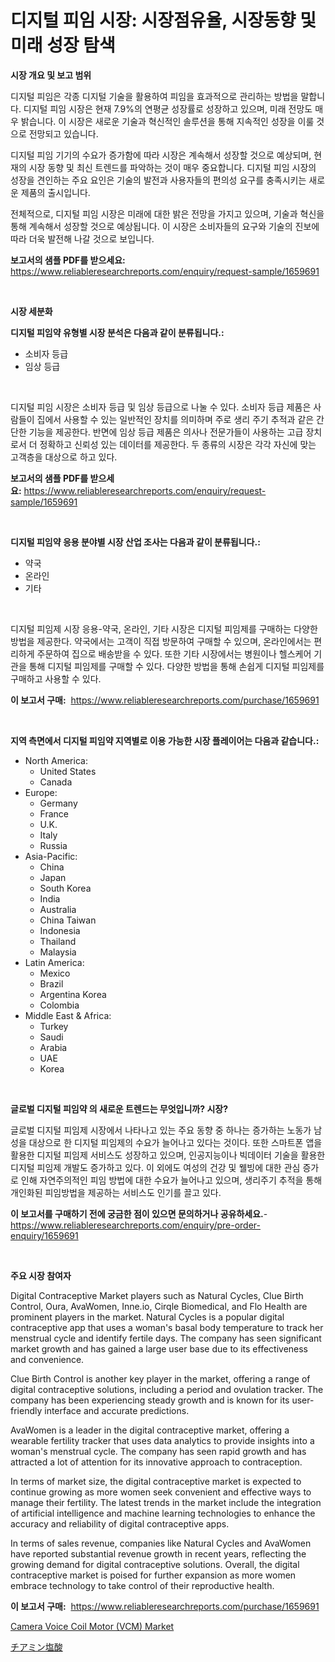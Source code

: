 <p><h1>디지털 피임 시장: 시장점유율, 시장동향 및 미래 성장 탐색</h1></p><p><strong>시장 개요 및 보고 범위</strong></p>
<p><p>디지털 피임은 각종 디지털 기술을 활용하여 피임을 효과적으로 관리하는 방법을 말합니다. 디지털 피임 시장은 현재 7.9%의 연평균 성장률로 성장하고 있으며, 미래 전망도 매우 밝습니다. 이 시장은 새로운 기술과 혁신적인 솔루션을 통해 지속적인 성장을 이룰 것으로 전망되고 있습니다.</p><p>디지털 피임 기기의 수요가 증가함에 따라 시장은 계속해서 성장할 것으로 예상되며, 현재의 시장 동향 및 최신 트렌드를 파악하는 것이 매우 중요합니다. 디지털 피임 시장의 성장을 견인하는 주요 요인은 기술의 발전과 사용자들의 편의성 요구를 충족시키는 새로운 제품의 출시입니다.</p><p>전체적으로, 디지털 피임 시장은 미래에 대한 밝은 전망을 가지고 있으며, 기술과 혁신을 통해 계속해서 성장할 것으로 예상됩니다. 이 시장은 소비자들의 요구와 기술의 진보에 따라 더욱 발전해 나갈 것으로 보입니다.</p></p>
<p><strong>보고서의 샘플 PDF를 받으세요:</strong> <a href="https://www.reliableresearchreports.com/enquiry/request-sample/1659691">https://www.reliableresearchreports.com/enquiry/request-sample/1659691</a></p>
<p>&nbsp;</p>
<p><strong>시장 세분화</strong></p>
<p><strong>디지털 피임약 유형별 시장 분석은 다음과 같이 분류됩니다.:</strong></p>
<p><ul><li>소비자 등급</li><li>임상 등급</li></ul></p>
<p>&nbsp;</p>
<p><p>디지털 피임 시장은 소비자 등급 및 임상 등급으로 나눌 수 있다. 소비자 등급 제품은 사람들이 집에서 사용할 수 있는 일반적인 장치를 의미하며 주로 생리 주기 추적과 같은 간단한 기능을 제공한다. 반면에 임상 등급 제품은 의사나 전문가들이 사용하는 고급 장치로서 더 정확하고 신뢰성 있는 데이터를 제공한다. 두 종류의 시장은 각각 자신에 맞는 고객층을 대상으로 하고 있다.</p></p>
<p><strong>보고서의 샘플 PDF를 받으세요:</strong>&nbsp;<a href="https://www.reliableresearchreports.com/enquiry/request-sample/1659691">https://www.reliableresearchreports.com/enquiry/request-sample/1659691</a></p>
<p>&nbsp;</p>
<p><strong> 디지털 피임약 응용 분야별 시장 산업 조사는 다음과 같이 분류됩니다.:</strong></p>
<p><ul><li>약국</li><li>온라인</li><li>기타</li></ul></p>
<p>&nbsp;</p>
<p><p>디지털 피임제 시장 응용-약국, 온라인, 기타 시장은 디지털 피임제를 구매하는 다양한 방법을 제공한다. 약국에서는 고객이 직접 방문하여 구매할 수 있으며, 온라인에서는 편리하게 주문하여 집으로 배송받을 수 있다. 또한 기타 시장에서는 병원이나 헬스케어 기관을 통해 디지털 피임제를 구매할 수 있다. 다양한 방법을 통해 손쉽게 디지털 피임제를 구매하고 사용할 수 있다.</p></p>
<p><strong>이 보고서 구매:</strong>&nbsp; <a href="https://www.reliableresearchreports.com/purchase/1659691">https://www.reliableresearchreports.com/purchase/1659691</a></p>
<p>&nbsp;</p>
<p><strong>지역 측면에서 디지털 피임약 지역별로 이용 가능한 시장 플레이어는 다음과 같습니다.:</strong></p>
<p><ul>
    <li>
        North America:
        <ul>
            <li>United States</li>
            <li>Canada</li>
        </ul>
    </li>
    <li>
        Europe:
        <ul>
            <li>Germany</li>
            <li>France</li>
            <li>U.K.</li>
            <li>Italy</li>
            <li>Russia</li>
        </ul>
    </li>
    <li>
        Asia-Pacific:
        <ul>
            <li>China</li>
            <li>Japan</li>
            <li>South Korea</li>
            <li>India</li>
            <li>Australia</li>
            <li>China Taiwan</li>
            <li>Indonesia</li>
            <li>Thailand</li>
            <li>Malaysia</li>
        </ul>
    </li>
    <li>
        Latin America:
        <ul>
            <li>Mexico</li>
            <li>Brazil</li>
            <li>Argentina Korea</li>
            <li>Colombia</li>
        </ul>
    </li>
    <li>
        Middle East & Africa:
        <ul>
            <li>Turkey</li>
            <li>Saudi</li>
            <li>Arabia</li>
            <li>UAE</li>
            <li>Korea</li>
        </ul>
    </li>
    </ul></p>
<p>&nbsp;</p>
<p><strong>글로벌 디지털 피임약 의 새로운 트렌드는 무엇입니까? 시장?</strong></p>
<p><p>글로벌 디지털 피임제 시장에서 나타나고 있는 주요 동향 중 하나는 증가하는 노동가 남성을 대상으로 한 디지털 피임제의 수요가 늘어나고 있다는 것이다. 또한 스마트폰 앱을 활용한 디지털 피임제 서비스도 성장하고 있으며, 인공지능이나 빅데이터 기술을 활용한 디지털 피임제 개발도 증가하고 있다. 이 외에도 여성의 건강 및 웰빙에 대한 관심 증가로 인해 자연주의적인 피임 방법에 대한 수요가 늘어나고 있으며, 생리주기 추적을 통해 개인화된 피임방법을 제공하는 서비스도 인기를 끌고 있다.</p></p>
<p><strong>이 보고서를 구매하기 전에 궁금한 점이 있으면 문의하거나 공유하세요.</strong>- <a href="https://www.reliableresearchreports.com/enquiry/pre-order-enquiry/1659691">https://www.reliableresearchreports.com/enquiry/pre-order-enquiry/1659691</a></p>
<p>&nbsp;</p>
<p><strong>주요 시장 참여자</strong></p>
<p><p>Digital Contraceptive Market players such as Natural Cycles, Clue Birth Control, Oura, AvaWomen, Inne.io, Cirqle Biomedical, and Flo Health are prominent players in the market. Natural Cycles is a popular digital contraceptive app that uses a woman's basal body temperature to track her menstrual cycle and identify fertile days. The company has seen significant market growth and has gained a large user base due to its effectiveness and convenience.</p><p>Clue Birth Control is another key player in the market, offering a range of digital contraceptive solutions, including a period and ovulation tracker. The company has been experiencing steady growth and is known for its user-friendly interface and accurate predictions.</p><p>AvaWomen is a leader in the digital contraceptive market, offering a wearable fertility tracker that uses data analytics to provide insights into a woman's menstrual cycle. The company has seen rapid growth and has attracted a lot of attention for its innovative approach to contraception.</p><p>In terms of market size, the digital contraceptive market is expected to continue growing as more women seek convenient and effective ways to manage their fertility. The latest trends in the market include the integration of artificial intelligence and machine learning technologies to enhance the accuracy and reliability of digital contraceptive apps.</p><p>In terms of sales revenue, companies like Natural Cycles and AvaWomen have reported substantial revenue growth in recent years, reflecting the growing demand for digital contraceptive solutions. Overall, the digital contraceptive market is poised for further expansion as more women embrace technology to take control of their reproductive health.</p></p>
<p><strong>이 보고서 구매:</strong>&nbsp;&nbsp;<a href="https://www.reliableresearchreports.com/purchase/1659691">https://www.reliableresearchreports.com/purchase/1659691</a></p>
<p><p><a href="https://github.com/GroverBarry/Market-Research-Report-List-4/blob/main/camera-voice-coil-motor-vcm-market.md">Camera Voice Coil Motor (VCM) Market</a></p><p><a href="https://github.com/ppmazlotr77499/Market-Research-Report-List-1/blob/main/463907713811.md">チアミン塩酸</a></p></p>
